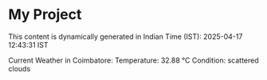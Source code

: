 # My Project

This content is dynamically generated in Indian Time (IST): 2025-04-17 12:43:31 IST


Current Weather in Coimbatore:
Temperature: 32.88 °C
Condition: scattered clouds
